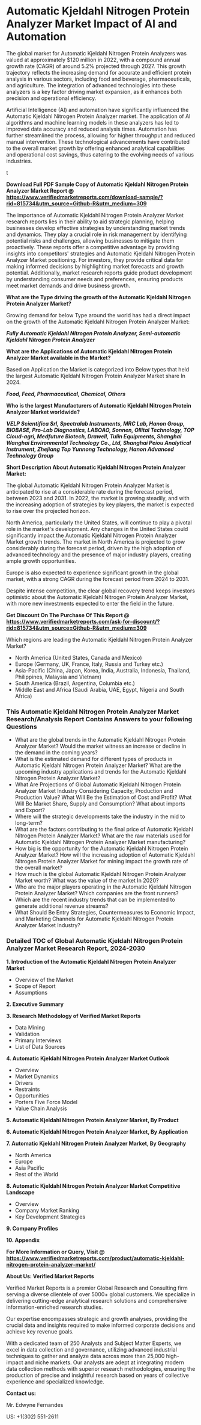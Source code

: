 <meta name="title" content="Global  Automatic Kjeldahl Nitrogen Protein Analyzer Market Impact of AI and Automation"><meta name="description" content="  The global market for Automatic Kjeldahl Nitrogen Protein Analyzers was valued at approximately $120 million in 2022, with a compound annual growth rate (CAGR) of ar"><meta name="title" content=" Automatic Kjeldahl Nitrogen Protein Analyzer Market Size, Share, Scope, Trends, Growth, Opportunities, Analysis, Forecast"> <h1>Automatic Kjeldahl Nitrogen Protein Analyzer Market Impact of AI and Automation</h1> <p>The global market for Automatic Kjeldahl Nitrogen Protein Analyzers was valued at approximately $120 million in 2022, with a compound annual growth rate (CAGR) of around 5.2% projected through 2027. This growth trajectory reflects the increasing demand for accurate and efficient protein analysis in various sectors, including food and beverage, pharmaceuticals, and agriculture. The integration of advanced technologies into these analyzers is a key factor driving market expansion, as it enhances both precision and operational efficiency.</p> <p>Artificial Intelligence (AI) and automation have significantly influenced the Automatic Kjeldahl Nitrogen Protein Analyzer market. The application of AI algorithms and machine learning models in these analyzers has led to improved data accuracy and reduced analysis times. Automation has further streamlined the process, allowing for higher throughput and reduced manual intervention. These technological advancements have contributed to the overall market growth by offering enhanced analytical capabilities and operational cost savings, thus catering to the evolving needs of various industries.</p> t</p><p id="" class=""><strong>Download Full PDF Sample Copy of Automatic Kjeldahl Nitrogen Protein Analyzer Market Report @ <a href="https://www.verifiedmarketreports.com/download-sample/?rid=815734&utm_source=Github-R&utm_medium=309" target="_blank">https://www.verifiedmarketreports.com/download-sample/?rid=815734&utm_source=Github-R&utm_medium=309</a></strong></p><p>The importance of&nbsp;Automatic Kjeldahl Nitrogen Protein Analyzer Market research reports lies in their ability to aid strategic planning, helping businesses develop effective strategies by understanding market trends and dynamics. They play a crucial role in risk management by identifying potential risks and challenges, allowing businesses to mitigate them proactively. These reports offer a competitive advantage by providing insights into competitors' strategies and Automatic Kjeldahl Nitrogen Protein Analyzer Market positioning. For investors, they provide critical data for making informed decisions by highlighting market forecasts and growth potential. Additionally, market research reports guide product development by understanding consumer needs and preferences, ensuring products meet market demands and drive business growth.</p><p><strong>What are the&nbsp;Type driving the growth of the Automatic Kjeldahl Nitrogen Protein Analyzer Market?</strong></p><p id="" class="">Growing demand for below Type around the world has had a direct impact on the growth of the Automatic Kjeldahl Nitrogen Protein Analyzer Market:</p><em><strong>Fully Automatic Kjeldahl Nitrogen Protein Analyzer, Semi-automatic Kjeldahl Nitrogen Protein Analyzer</strong></em></p><strong>What are the&nbsp;Applications&nbsp;of Automatic Kjeldahl Nitrogen Protein Analyzer Market available in the Market?</strong></p><p id="" class="">Based on Application the Market is categorized into Below types that held the largest Automatic Kjeldahl Nitrogen Protein Analyzer Market share In 2024.</p><em><strong>Food, Feed, Pharmaceutical, Chemical, Others</strong></em></p><strong>Who is the largest Manufacturers of Automatic Kjeldahl Nitrogen Protein Analyzer Market worldwide?</strong></p><p><em><strong>VELP Scientifica Srl, Spectralab Instruments, MRC Lab, Hanon Group, BIOBASE, Pro-Lab Diagnostics, LABOAO, Sonnen, Ollital Technology, TOP Cloud-agri, Medfuture Biotech, Drawell, Tulin Equipments, Shanghai Wanghai Environmental Technology Co., Ltd, Shanghai Peiou Analytical Instrument, Zhejiang Top Yunnong Technology, Hanon Advanced Technology Group</strong></em></p><p id="" class=""><strong>Short Description About Automatic Kjeldahl Nitrogen Protein Analyzer Market:</strong></p><p>The global Automatic Kjeldahl Nitrogen Protein Analyzer Market is anticipated to rise at a considerable rate during the forecast period, between 2023 and 2031. In 2022, the market is growing steadily, and with the increasing adoption of strategies by key players, the market is expected to rise over the projected horizon.</p><p>North America, particularly the United States, will continue to play a pivotal role in the market's development. Any changes in the United States could significantly impact the Automatic Kjeldahl Nitrogen Protein Analyzer Market growth trends. The market in North America is projected to grow considerably during the forecast period, driven by the high adoption of advanced technology and the presence of major industry players, creating ample growth opportunities.</p><p>Europe is also expected to experience significant growth in the global market, with a strong CAGR during the forecast period from 2024 to 2031.</p><p>Despite intense competition, the clear global recovery trend keeps investors optimistic about the Automatic Kjeldahl Nitrogen Protein Analyzer Market, with more new investments expected to enter the field in the future.</p><p id="" class=""><strong>Get Discount On The Purchase Of This Report @ <a href="https://www.verifiedmarketreports.com/ask-for-discount/?rid=815734&utm_source=Github-R&utm_medium=309" target="_blank">https://www.verifiedmarketreports.com/ask-for-discount/?rid=815734&utm_source=Github-R&utm_medium=309</a></strong></p>Which regions are leading the Automatic Kjeldahl Nitrogen Protein Analyzer Market?</p><ul><li>North America (United States, Canada and Mexico)</li><li>Europe (Germany, UK, France, Italy, Russia and Turkey etc.)</li><li>Asia-Pacific (China, Japan, Korea, India, Australia, Indonesia, Thailand, Philippines, Malaysia and Vietnam)</li><li>South America (Brazil, Argentina, Columbia etc.)</li><li>Middle East and Africa (Saudi Arabia, UAE, Egypt, Nigeria and South Africa)</li></ul><h3 id="" class="">This Automatic Kjeldahl Nitrogen Protein Analyzer Market Research/Analysis Report Contains Answers to your following Questions</h3><ul><li>What are the global trends in the Automatic Kjeldahl Nitrogen Protein Analyzer Market? Would the market witness an increase or decline in the demand in the coming years?</li><li>What is the estimated demand for different types of products in Automatic Kjeldahl Nitrogen Protein Analyzer Market? What are the upcoming industry applications and trends for the Automatic Kjeldahl Nitrogen Protein Analyzer Market?</li><li>What Are Projections of Global Automatic Kjeldahl Nitrogen Protein Analyzer Market Industry Considering Capacity, Production and Production Value? What Will Be the Estimation of Cost and Profit? What Will Be Market Share, Supply and Consumption? What about imports and Export?</li><li>Where will the strategic developments take the industry in the mid to long-term?</li><li>What are the factors contributing to the final price of Automatic Kjeldahl Nitrogen Protein Analyzer Market? What are the raw materials used for Automatic Kjeldahl Nitrogen Protein Analyzer Market manufacturing?</li><li>How big is the opportunity for the Automatic Kjeldahl Nitrogen Protein Analyzer Market? How will the increasing adoption of Automatic Kjeldahl Nitrogen Protein Analyzer Market for mining impact the growth rate of the overall market?</li><li>How much is the global Automatic Kjeldahl Nitrogen Protein Analyzer Market worth? What was the value of the market In 2020?</li><li>Who are the major players operating in the Automatic Kjeldahl Nitrogen Protein Analyzer Market? Which companies are the front runners?</li><li>Which are the recent industry trends that can be implemented to generate additional revenue streams?</li><li>What Should Be Entry Strategies, Countermeasures to Economic Impact, and Marketing Channels for Automatic Kjeldahl Nitrogen Protein Analyzer Market Industry?</li></ul><h3 id="" class="">Detailed TOC of Global Automatic Kjeldahl Nitrogen Protein Analyzer Market Research Report, 2024-2030</h3><p id="" class=""><strong>1. Introduction of the Automatic Kjeldahl Nitrogen Protein Analyzer Market</strong></p><ul><li>Overview of the Market</li><li>Scope of Report</li><li>Assumptions</li></ul><p id="" class=""><strong>2. Executive Summary</strong></p><p id="" class=""><strong>3. Research Methodology of Verified Market Reports</strong></p><ul><li>Data Mining</li><li>Validation</li><li>Primary Interviews</li><li>List of Data Sources</li></ul><p id="" class=""><strong>4. Automatic Kjeldahl Nitrogen Protein Analyzer Market Outlook</strong></p><ul><li>Overview</li><li>Market Dynamics</li><li>Drivers</li><li>Restraints</li><li>Opportunities</li><li>Porters Five Force Model</li><li>Value Chain Analysis</li></ul><p id="" class=""><strong>5. Automatic Kjeldahl Nitrogen Protein Analyzer Market, By Product</strong></p><p id="" class=""><strong>6. Automatic Kjeldahl Nitrogen Protein Analyzer Market, By Application</strong></p><p id="" class=""><strong>7. Automatic Kjeldahl Nitrogen Protein Analyzer Market, By Geography</strong></p><ul><li>North America</li><li>Europe</li><li>Asia Pacific</li><li>Rest of the World</li></ul><p id="" class=""><strong>8. Automatic Kjeldahl Nitrogen Protein Analyzer Market Competitive Landscape</strong></p><ul><li>Overview</li><li>Company Market Ranking</li><li>Key Development Strategies</li></ul><p id="" class=""><strong>9. Company Profiles</strong></p><p id="" class=""><strong>10. Appendix</strong></p><p id="" class=""><strong>For More Information or Query, Visit @ <a href="https://www.verifiedmarketreports.com/product/automatic-kjeldahl-nitrogen-protein-analyzer-market/" target="_blank">https://www.verifiedmarketreports.com/product/automatic-kjeldahl-nitrogen-protein-analyzer-market/</a></strong></p><p id="" class=""><strong>About Us: Verified Market Reports</strong></p><p id="" class="">Verified Market Reports is a premier Global Research and Consulting firm serving a diverse clientele of over 5000+ global customers. We specialize in delivering cutting-edge analytical research solutions and comprehensive information-enriched research studies.</p><p id="" class="">Our expertise encompasses strategic and growth analyses, providing the crucial data and insights required to make informed corporate decisions and achieve key revenue goals.</p><p id="" class="">With a dedicated team of 250 Analysts and Subject Matter Experts, we excel in data collection and governance, utilizing advanced industrial techniques to gather and analyze data across more than 25,000 high-impact and niche markets. Our analysts are adept at integrating modern data collection methods with superior research methodologies, ensuring the production of precise and insightful research based on years of collective experience and specialized knowledge.</p><p id="" class=""><strong>Contact us:</strong></p><p id="" class="">Mr. Edwyne Fernandes</p><p id="" class="">US: +1(302) 551-2611</p>